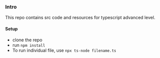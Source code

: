 ### Intro
  This repo contains src code and resources for typescript advanced level.

#### Setup

-  clone the repo
-  run ```npm install```
-  To run individual file, use ```npx ts-node filename.ts```


